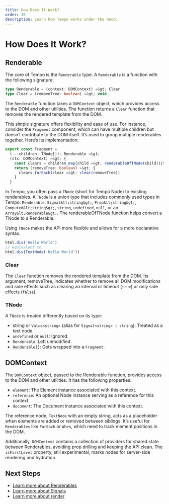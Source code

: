 ```yaml
---
title: How Does It Work?
order: 30
description: Learn how Tempo works under the hood.
---
```

# How Does It Work?

## Renderable

The core of Tempo is the `Renderable` type. A `Renderable` is a function with the following signature:

```ts
type Renderable = (context: DOMContext) =&gt; Clear
type Clear = (removeTree: boolean) =&gt; void
```

The `Renderable` function takes a `DOMContext` object, which provides access to the DOM and other utilities. The function returns a `Clear` function that removes the rendered template from the DOM.

This simple signature offers flexibility and ease of use. For instance, consider the `Fragment` component, which can have multiple children but doesn’t contribute to the DOM itself. It’s used to group multiple renderables together. Here’s its implementation:

```ts
export const Fragment =
  (...children: TNode[]): Renderable =&gt;
  (ctx: DOMContext) =&gt; {
    const clears = children.map(child =&gt; renderableOfTNode(child)(ctx))
    return (removeTree: boolean) =&gt; {
      clears.forEach(clear =&gt; clear(removeTree))
    }
  }
```

In Tempo, you often pass a `TNode` (short for Tempo Node) to existing renderables. A `TNode` is a union type that includes commonly used types in Tempo: `Renderable`, `Signal&lt;string&gt;`, `Prop&lt;string&gt;`, `Computed&lt;string&gt;`, `string`, `undefined`, `null`, or an `Array&lt;Renderable&gt;`. The renderableOfTNode function helps convert a TNode to a Renderable.

Using `TNode` makes the API more flexible and allows for a more declarative syntax.

```ts
html.div('Hello World')
// equivalent to
html.div(TextNode('Hello World'))
```

### Clear

The `Clear` function removes the rendered template from the DOM. Its argument, removeTree, indicates whether to remove all DOM modifications and side effects such as clearing an interval or timeout (`true`) or only side effects (`false`).

### TNode

A `TNode` is treated differently based on its type:

- string or `Value<string>` (alias for `Signal<string> | string`): Treated as a text node.
- `undefined` or `null`: Ignored.
- `Renderable`: Left unmodified.
- `Renderable[]`: Gets wrapped into a `Fragment`.

## DOMContext

The `DOMContext` object, passed to the Renderable function, provides access to the DOM and other utilities. It has the following properties:

- `element`: The Element instance associated with this context.
- `reference`: An optional Node instance serving as a reference for this context.
- `document`: The Document instance associated with this context.

The reference node, `TextNode` with an empty string, acts as a placeholder when elements are added or removed between siblings. It’s useful for `Renderables` like `ForEach` or `When`, which need to track element positions in the DOM.

Additionally, `DOMContext` contains a collection of providers for shared state between Renderables, avoiding prop drilling and keeping the API clean. The `isFirstLevel` property, still experimental, marks nodes for server-side rendering and hydration.

## Next Steps

- [Learn more about Renderables](/page/renderables)
- [Learn more about Signals](/page/signals)
- [Learn more about render](/page/render)
